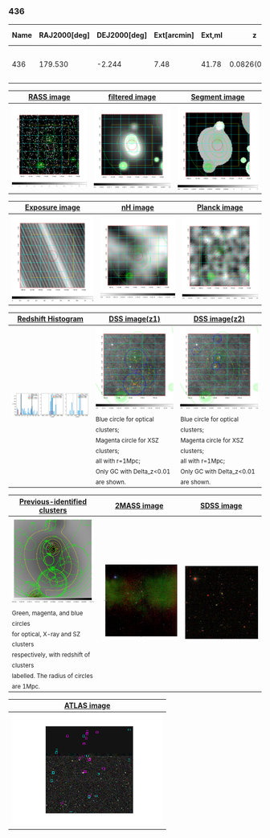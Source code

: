 <div STYLE="page-break-after: always;"></div>

### 436

|Name|RAJ2000[deg]|DEJ2000[deg] |Ext[arcmin]| Ext,ml | z | z_src| C|GC(XSZ,Delta_z<0.01)| GC(OPT,Delta_z<0.01)|GC| R_sig[arcmin] | R500[arcmin] | R500[Mpc]| CRsig[c/s] | CR500[c/s] |L500[1E44 erg/s]|F500[1E-12 erg/s/cm^2]| M500[1E14 Msun]|Tx[keV]|Cnt_sig|Beta|Rc[arcmin]|Comment|Alias|
|---|---|---|---|---|---|------|---|--------|---------|----------|---|---|---|---|---|---|---|---|---|---|---|---|---|---|
|436| 179.530| -2.244| 7.48| 41.78| 0.0826(0.005)| z1, z_opt| S| -| N| C, F20, N, W| 23.712| 8.462| 0.789| 0.176(0.059)| 0.159(0.053)| 0.503(0.235)| 2.976(1.389)| 1.51(0.36)| 2.84(0.42)| 65.2| 0.652(-0.092+0.128)| 8.338(-1.555+1.843)| -| t375|

|[RASS image](../image/436/436_img.pdf)|[filtered image](../image/436/436_fil.pdf)|[Segment image](../image/436/436_seg.pdf)|
|-------------------|--------------------|-------------------|
| <img src="../image/436/436_img.png" width="300">  | <img src="../image/436/436_fil.png" width="300">   | <img src="../image/436/436_seg.png" width="300">  |

|[Exposure image](../image/436/436_mex.pdf)| [nH image](../image/436/436_nh.pdf)| [Planck image](../image/436/436_p.pdf)|
|-------------------|--------------------|-------------------|
|<img src="../image/436/436_mex.png" width="300">   | <img src="../image/436/436_nh.png" width="300">    | <img src="../image/436/436_p.png" width="300"> |

|[Redshift Histogram](../image/436/436_zg.pdf) | [DSS image(z1)](../image/436/436_dss_z1.pdf)      |  [DSS image(z2)](../image/436/436_dss_z2.pdf)    |
|-------------------|--------------------|-------------------|
|<img src="../image/436/436_zg.png" width="300"> |<img src="../image/436/436_dss_z1.png" width="300"> <sub><br>Blue circle for optical clusters; <br>Magenta circle for XSZ clusters; <br>all with r=1Mpc; <br>Only GC with Delta_z<0.01 are shown. </sub>| <img src="../image/436/436_dss_z2.png" width="300"><sub><br>Blue circle for optical clusters; <br>Magenta circle for XSZ clusters; <br>all with r=1Mpc; <br>Only GC with Delta_z<0.01 are shown. </sub> |

|[Previous-identified clusters](../image/436/436_gc.pdf) | [2MASS image](../image/436/436_2mass.pdf)      |[SDSS image](../image/436/436_sdss.pdf)   |
|-------------------|-------------------|-------------------|
|<img src=../image/436/436_gc.png width="300"> <br><sub>Green, magenta, and blue circles <br>for optical, X-ray and SZ clusters <br>respectively, with redshift of clusters <br>labelled. The radius of circles <br>are 1Mpc.</sub>|<img src="../image/436/436_2mass.png" width="300">  | <img src="../image/436/436_sdss.png" width="300">  |

|[ATLAS image](../image/436/436_s.pdf)        |
|-------------------|
| <img src="../image/436/436_s.png" width="300">  |
